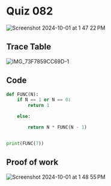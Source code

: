 # Quiz 082

<img width="max" alt="Screenshot 2024-10-01 at 1 47 22 PM" src="https://github.com/user-attachments/assets/eb9838d7-1289-4fc4-a1c6-28c7099207aa">

## Trace Table

![IMG_73F7859CC69D-1](https://github.com/user-attachments/assets/f2a83111-d3a1-4ebc-a3fb-95511f390dfd)

## Code

```py
def FUNC(N):
    if N == 1 or N == 0:
        return 1

    else:

        return N * FUNC(N - 1)


print(FUNC(7))
```

## Proof of work
<img width="max" alt="Screenshot 2024-10-01 at 1 48 55 PM" src="https://github.com/user-attachments/assets/342f519b-c8d0-4c9b-acf4-46f94f82a92d">
